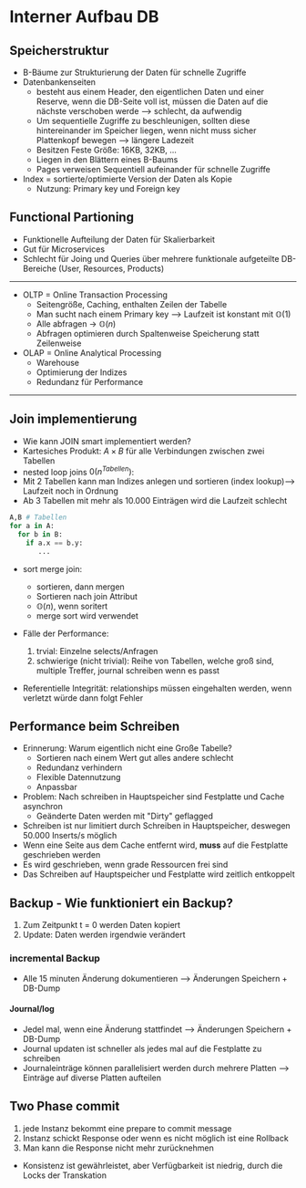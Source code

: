# Interner Aufbau DB
## Speicherstruktur
- B-Bäume zur Strukturierung der Daten für schnelle Zugriffe
- Datenbankenseiten
	- besteht aus einem Header, den eigentlichen Daten und einer Reserve, wenn die DB-Seite voll ist, müssen die Daten auf die nächste verschoben werde --> schlecht, da aufwendig
    - Um sequentielle Zugriffe zu beschleunigen, sollten diese hintereinander im Speicher liegen, wenn nicht muss sicher Plattenkopf bewegen --> längere Ladezeit
    - Besitzen Feste Größe: 16KB, 32KB, ...
    - Liegen in den Blättern eines B-Baums
    - Pages verweisen Sequentiell aufeinander für schnelle Zugriffe
- Index = sortierte/optimierte Version der Daten als Kopie 
    - Nutzung: Primary key und Foreign key


## Functional Partioning
- Funktionelle Aufteilung der Daten für Skalierbarkeit
- Gut für Microservices
- Schlecht für Joing und Queries über mehrere funktionale aufgeteilte DB-Bereiche (User, Resources, Products)
---


- OLTP = Online Transaction Processing
	- Seitengröße, Caching, enthalten Zeilen der Tabelle
	- Man sucht nach einem Primary key --> Laufzeit ist konstant mit $\mathbb{O}(1)$
    - Alle abfragen -> $\mathbb{O}(n)$
    - Abfragen optimieren durch Spaltenweise Speicherung statt Zeilenweise
- OLAP = Online Analytical Processing
	- Warehouse
	- Optimierung der Indizes
	- Redundanz für Performance
---
## Join implementierung
- Wie kann JOIN smart implementiert werden?
- Kartesiches Produkt: $A \times B$ für alle Verbindungen zwischen zwei Tabellen
- nested loop joins $0(n^{Tabellen})$:
- Mit 2 Tabellen kann man Indizes anlegen und sortieren (index lookup)--> Laufzeit noch in Ordnung
- Ab 3 Tabellen mit mehr als 10.000 Einträgen wird die Laufzeit schlecht
```python
A,B # Tabellen
for a in A:
  for b in B:
    if a.x == b.y:
       ...
```
- sort merge join: 
    - sortieren, dann mergen
    - Sortieren nach join Attribut
    - $\mathbb{O} (n)$, wenn soritert
    - merge sort wird verwendet
- Fälle der Performance:
	1. trvial: Einzelne selects/Anfragen
	2. schwierige (nicht trivial): Reihe von Tabellen, welche groß sind, multiple Treffer, journal schreiben wenn es passt

- Referentielle Integrität: relationships müssen eingehalten werden, wenn verletzt würde dann folgt Fehler
## Performance beim Schreiben
- Erinnerung: Warum eigentlich nicht eine Große Tabelle?
    - Sortieren nach einem Wert gut alles andere schlecht
    - Redundanz verhindern
    - Flexible Datennutzung
    - Anpassbar
- Problem: Nach schreiben in Hauptspeicher sind Festplatte und Cache asynchron
    - Geänderte Daten werden mit "Dirty" geflagged
- Schreiben ist nur limitiert durch Schreiben in Hauptspeicher, deswegen 50.000 Inserts/s möglich
- Wenn eine Seite aus dem Cache entfernt wird, **muss** auf die Festplatte geschrieben werden
- Es wird geschrieben, wenn grade Ressourcen frei sind
- Das Schreiben auf Hauptspeicher und Festplatte wird zeitlich entkoppelt

## Backup - Wie funktioniert ein Backup?
1. Zum Zeitpunkt t = 0 werden Daten kopiert
2. Update: Daten werden irgendwie verändert

### incremental Backup
- Alle 15 minuten Änderung dokumentieren --> Änderungen Speichern + DB-Dump

#### Journal/log  
- Jedel mal, wenn eine Änderung stattfindet --> Änderungen Speichern + DB-Dump
- Journal updaten ist schneller als jedes mal auf die Festplatte zu schreiben
- Journaleinträge können parallelisiert werden durch mehrere Platten --> Einträge auf diverse Platten aufteilen
## Two Phase commit
1. jede Instanz bekommt eine prepare to commit message
2. Instanz schickt Response oder wenn es nicht möglich ist eine Rollback
3. Man kann die Response nicht mehr zurücknehmen
- Konsistenz ist gewährleistet, aber Verfügbarkeit ist niedrig, durch die Locks der Transkation


